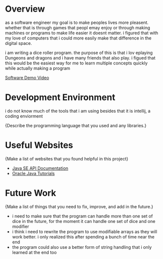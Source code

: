 # Overview

as a software engineer my goal is to make peoples lives more pleasent. whether that is through games that peopl emay enjoy or through making machines or programs to make life easier it doesnt matter.
i figured that with my love of computers that i could more easily make that difference in the digital space.

i am writing a dice roller program. the purpose of this is that i lov eplaying Dungeons and dragons and i have many friends that also play.
i figued that this would be the easiest way for me to learn multiple concepts quickly while actually making a program


[Software Demo Video](https://youtu.be/qD5FUIkMBmw)

# Development Environment

i do not know much of the tools that i am using besides that it is intellij, a coding enviorment

{Describe the programming language that you used and any libraries.}

# Useful Websites

{Make a list of websites that you found helpful in this project}

- [Java SE API Documentation](https://docs.oracle.com/javase/8/docs/api)
- [Oracle Java Tutorials](https://docs.oracle.com/javase/tutorial/)

# Future Work

{Make a list of things that you need to fix, improve, and add in the future.}

- i need to make sure that the program can handle more than one set of dice in the future, for the moment it can handle one set of dice and one modifier
- i think i need to rewrite the program to use modifiable arrays as they will work better. i only realized this after spending a bunch of time near the end
- the program could also use a better form of string handling that i only learned at the end too